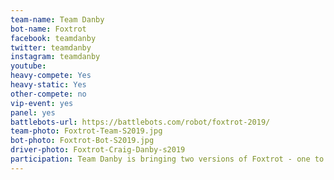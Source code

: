 ```yaml
---
team-name: Team Danby
bot-name: Foxtrot
facebook: teamdanby
twitter: teamdanby
instagram: teamdanby
youtube:
heavy-compete: Yes
heavy-static: Yes
other-compete: no
vip-event: yes
panel: yes
battlebots-url: https://battlebots.com/robot/foxtrot-2019/
team-photo: Foxtrot-Team-S2019.jpg
bot-photo: Foxtrot-Bot-S2019.jpg
driver-photo: Foxtrot-Craig-Danby-s2019
participation: Team Danby is bringing two versions of Foxtrot - one to fight in the heavyweight arena and another to show! You can also hear about Foxtrot in a panel discussion and meet the team at the Ruckus VIP Fundraiser!
---
```

